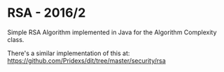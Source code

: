 # RSA - 2016/2

Simple RSA Algorithm implemented in Java for the Algorithm Complexity class.

There's a similar implementation of this at: https://github.com/Pridexs/dit/tree/master/security/rsa
